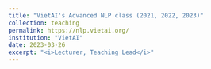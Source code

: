 ```yaml
---
title: "VietAI's Advanced NLP class (2021, 2022, 2023)"
collection: teaching
permalink: https://nlp.vietai.org/ 
institution: "VietAI"
date: 2023-03-26
excerpt: "<i>Lecturer, Teaching Lead</i>"
---
```


